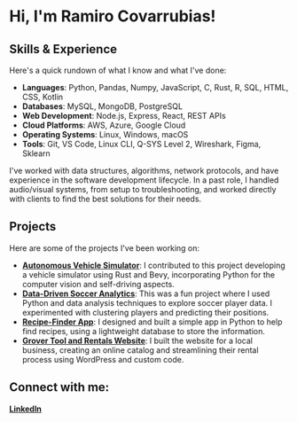 <h1>Hi, I'm Ramiro Covarrubias!</h1>

## Skills & Experience

Here's a quick rundown of what I know and what I've done:

- **Languages**: Python, Pandas, Numpy, JavaScript, C, Rust, R, SQL, HTML, CSS, Kotlin
- **Databases**: MySQL, MongoDB, PostgreSQL
- **Web Development**: Node.js, Express, React, REST APIs
- **Cloud Platforms**: AWS, Azure, Google Cloud
- **Operating Systems**: Linux, Windows, macOS
- **Tools**: Git, VS Code, Linux CLI, Q-SYS Level 2, Wireshark, Figma, Sklearn

I've worked with data structures, algorithms, network protocols, and have experience in the software development lifecycle. In a past role, I handled audio/visual systems, from setup to troubleshooting, and worked directly with clients to find the best solutions for their needs.

## Projects

Here are some of the projects I've been working on:

- **[Autonomous Vehicle Simulator](https://github.com/johnklucinec/bevy_sim)**: I contributed to this project developing a vehicle simulator using Rust and Bevy, incorporating Python for the computer vision and self-driving aspects.
- **[Data-Driven Soccer Analytics](https://github.com/Roxamir/data-driven-soccer-analytics)**: This was a fun project where I used Python and data analysis techniques to explore soccer player data. I experimented with clustering players and predicting their positions.
- **[Recipe-Finder App](https://github.com/Roxamir/Recipe-Finder)**: I designed and built a simple app in Python to help find recipes, using a lightweight database to store the information.
- **[Grover Tool and Rentals Website](https://grovertoolandrentals.com)**: I built the website for a local business, creating an online catalog and streamlining their rental process using WordPress and custom code.

## Connect with me:
**[LinkedIn](https://www.linkedin.com/in/ramiro-covarrubias-8359b4326/)**
